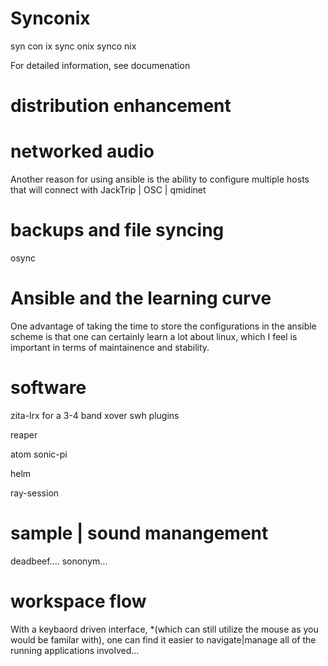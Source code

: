 # Synconix
syn con ix
sync onix
synco nix

For detailed information, see documenation

# distribution enhancement


# networked audio

Another reason for using ansible is the ability to configure multiple hosts that will connect with JackTrip | OSC | qmidinet

# backups and file syncing

osync

# Ansible and the learning curve

One advantage of taking the time to store the configurations in the ansible scheme is that one can certainly learn a lot about linux, which I feel is important in terms of maintainence and stability.

# software

zita-lrx for a 3-4 band xover
swh plugins

reaper

atom
sonic-pi

helm

ray-session


# sample | sound manangement

deadbeef....
sononym...

# workspace flow

With a keybaord driven interface, *(which can still utilize the mouse as you would be familar with),
one can find it easier to navigate|manage all of the running applications involved...
